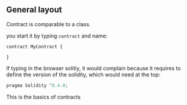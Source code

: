 ## General layout

Contract is comparable to a class.

you start it by typing `contract` and name:

``` javasript
contract MyContract {

}
```

If typing in the browser solitiy, it would complain because it requires to define the version of the solidity, which would need at the top:

``` javascript
pragma Solidity ^0.4.0;
```

This is the basics of contracts

